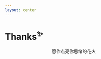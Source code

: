 ```yaml
---
layout: center
---
```


# Thanks<sup>✨</sup>

<span class="spotlight">愿作点亮你思绪的花火</span>

<style>
  .spotlight {
    padding-left: 150px;
  }
</style>
